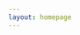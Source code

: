 ```yaml
---
layout: homepage
---
```

<div id="instantill"></div>
<script src="https://dev.instantill.org/embed.js"></script>
<script>_oab=instantill({api: 'https://dev.api.cottagelabs.com/service/oab', uid: "Ayt7Hf4FXwLprbQX7", config: {"ill_form":"https://dev.rscvd.org/submit","sid":"where","doi":"doi","year":"year","book":"https://dev.rscvd.org/book","time":"a few days","problem_email":"ifladdrs@gmail.com","norequests":true,"say_paper":true,"advanced_ill_form":"https://dev.rscvd.org/paper","owner":"joe+iflav2@openaccessbutton.org", "css_off":true}});</script>
<br><br><br><br>
